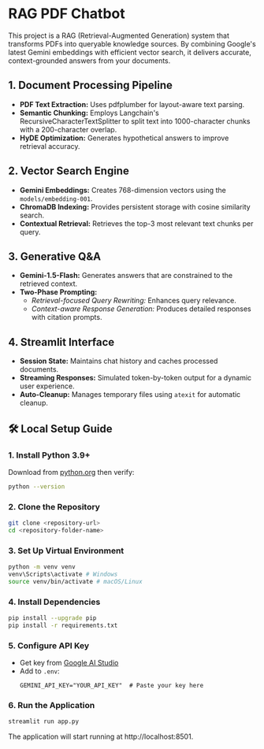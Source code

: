 # RAG PDF Chatbot

This project is a RAG (Retrieval-Augmented Generation) system that transforms PDFs into queryable knowledge sources. By combining Google's latest Gemini embeddings with efficient vector search, it delivers accurate, context-grounded answers from your documents.

## 1. Document Processing Pipeline

- **PDF Text Extraction:** Uses pdfplumber for layout-aware text parsing.
- **Semantic Chunking:** Employs Langchain's RecursiveCharacterTextSplitter to split text into 1000-character chunks with a 200-character overlap.
- **HyDE Optimization:** Generates hypothetical answers to improve retrieval accuracy.

## 2. Vector Search Engine

- **Gemini Embeddings:** Creates 768-dimension vectors using the `models/embedding-001`.
- **ChromaDB Indexing:** Provides persistent storage with cosine similarity search.
- **Contextual Retrieval:** Retrieves the top-3 most relevant text chunks per query.

## 3. Generative Q&A

- **Gemini-1.5-Flash:** Generates answers that are constrained to the retrieved context.
- **Two-Phase Prompting:**
  - *Retrieval-focused Query Rewriting:* Enhances query relevance.
  - *Context-aware Response Generation:* Produces detailed responses with citation prompts.

## 4. Streamlit Interface

- **Session State:** Maintains chat history and caches processed documents.
- **Streaming Responses:** Simulated token-by-token output for a dynamic user experience.
- **Auto-Cleanup:** Manages temporary files using `atexit` for automatic cleanup.

## 🛠️ Local Setup Guide
### 1. **Install Python 3.9+**  
   Download from [python.org](https://www.python.org/downloads/) then verify:
   ```bash
   python --version
   ```

### 2. Clone the Repository
   ```bash
   git clone <repository-url>
   cd <repository-folder-name>
   ```

### 3. Set Up Virtual Environment
   ```bash
   python -m venv venv
   venv\Scripts\activate # Windows
   source venv/bin/activate # macOS/Linux
   ```

### 4. Install Dependencies
   ```bash
   pip install --upgrade pip
   pip install -r requirements.txt
   ```
### 5. Configure API Key 
   - Get key from [Google AI Studio](https://aistudio.google.com/app/apikey)  
   - Add to `.env`:
     ```text
     GEMINI_API_KEY="YOUR_API_KEY"  # Paste your key here
     ```
     
### 6. Run the Application
   ```bash
   streamlit run app.py
   ```
   The application will start running at http://localhost:8501.


